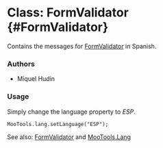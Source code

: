 Class: FormValidator {#FormValidator}
=====================================

Contains the messages for [FormValidator][] in Spanish.

### Authors

* Miquel Hudin

### Usage

Simply change the language property to *ESP*.

	MooTools.lang.setLanguage("ESP");

See also: [FormValidator][] and [MooTools.Lang][]

[FormValidator]: http://www.mootools.net/more/docs/Forms/FormValidator#FormValidator
[MooTools.Lang]: http://www.mootools.net/more/docs/Core/MooTools.Lang